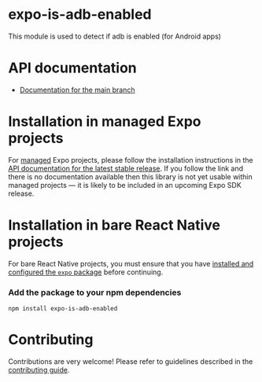 # expo-is-adb-enabled

This module is used to detect if adb is enabled (for Android apps)

# API documentation

- [Documentation for the main branch](https://github.com/expo/expo/blob/main/docs/pages/versions/unversioned/sdk/is-adb-enabled.md)

# Installation in managed Expo projects

For [managed](https://docs.expo.dev/versions/latest/introduction/managed-vs-bare/) Expo projects, please follow the installation instructions in the [API documentation for the latest stable release](#api-documentation). If you follow the link and there is no documentation available then this library is not yet usable within managed projects &mdash; it is likely to be included in an upcoming Expo SDK release.

# Installation in bare React Native projects

For bare React Native projects, you must ensure that you have [installed and configured the `expo` package](https://docs.expo.dev/bare/installing-expo-modules/) before continuing.

### Add the package to your npm dependencies

```
npm install expo-is-adb-enabled
```

# Contributing

Contributions are very welcome! Please refer to guidelines described in the [contributing guide]( https://github.com/expo/expo#contributing).
